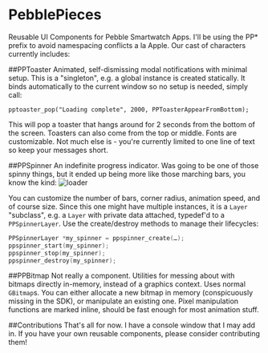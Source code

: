 PebblePieces
============

Reusable UI Components for Pebble Smartwatch Apps. I'll be using the PP* prefix to avoid namespacing conflicts a la Apple. Our cast of characters currently includes:

##PPToaster
Animated, self-dismissing modal notifications with minimal setup. This is a "singleton", e.g. a global instance is created statically. It binds automatically to the current window so no setup is needed, simply call:

``pptoaster_pop("Loading complete", 2000, PPToasterAppearFromBottom);``

This will pop a toaster that hangs around for 2 seconds from the bottom of the screen. Toasters can also come from the top or middle. Fonts are customizable. Not much else is - you're currently limited to one line of text so keep your messages short.

##PPSpinner
An indefinite progress indicator. Was going to be one of those spinny things, but it ended up being more like those marching bars, you know the kind: ![loader](http://f.cl.ly/items/0v3M263E3E1O2h3h292j/threebars.gif)

You can customize the number of bars, corner radius, animation speed, and of course size. Since this one might have multiple instances, it is a ``Layer`` "subclass", e.g. a ``Layer`` with private data attached, typedef'd to a ``PPSpinnerLayer``. Use the create/destroy methods to manage their lifecycles:

```c
PPSpinnerLayer *my_spinner = ppspinner_create(…);
ppspinner_start(my_spinner);
ppspinner_stop(my_spinner);
ppspinner_destroy(my_spinner);
```
##PPBitmap
Not really a component. Utilities for messing about with bitmaps directly in-memory, instead of a graphics context. Uses normal ``GBitmap``s. You can either allocate a new bitmap in memory (conspicuously missing in the SDK), or manipulate an existing one. Pixel manipulation functions are marked inline, should be fast enough for most animation stuff. 

##Contributions
That's all for now. I have a console window that I may add in. If you have your own reusable components, please consider contributing them!

